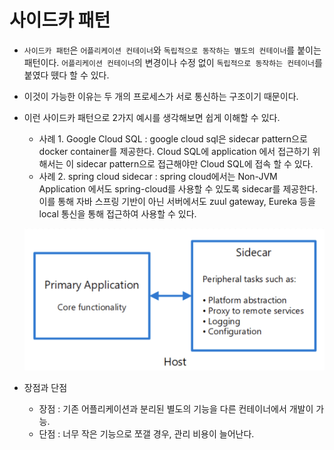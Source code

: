 # 사이드카 패턴

* `사이드카 패턴`은 `어플리케이션 컨테이너`와 `독립적으로 동작하는 별도의 컨테이너`를 붙이는 패턴이다.
`어플리케이션 컨테이너`의 변경이나 수정 없이 `독립적으로 동작하는 컨테이너`를 붙였다 뗐다 할 수 있다.

* 이것이 가능한 이유는 두 개의 프로세스가 서로 통신하는 구조이기 때문이다.

* 이런 사이드카 패턴으로 2가지 예시를 생각해보면 쉽게 이해할 수 있다.
  * 사례 1. Google Cloud SQL : google cloud sql은 sidecar pattern으로 docker container를 제공한다.
  Cloud SQL에 application 에서 접근하기 위해서는 이 sidecar pattern으로 접근해야만 Cloud SQL에 접속 할 수 있다.
  * 사례 2. spring cloud sidecar : spring cloud에서는 Non-JVM Application
  에서도 spring-cloud를 사용할 수 있도록 sidecar를 제공한다. 이를 통해 자바 스프링 기반이 아닌 서버에서도
  zuul gateway, Eureka 등을 local 통신을 통해 접근하여 사용할 수 있다.

  ![side-car](../static/design-patterns/side-car.png)

* 장점과 단점
  * 장점 : 기존 어플리케이션과 분리된 별도의 기능을 다른 컨테이너에서 개발이 가능.
  * 단점 : 너무 작은 기능으로 쪼갤 경우, 관리 비용이 늘어난다.
